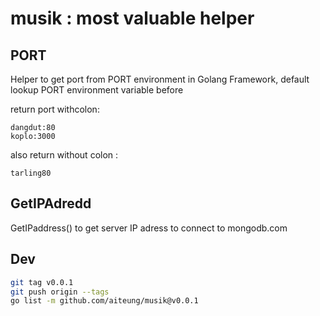 # musik : most valuable helper

## PORT

Helper to get port from PORT environment in Golang Framework, default lookup PORT environment variable before

return port withcolon:

```env
dangdut:80
koplo:3000
```

also return without colon :

```env
tarling80
```

## GetIPAdredd

GetIPaddress() to get server IP adress to connect to mongodb.com

## Dev

```sh
git tag v0.0.1
git push origin --tags
go list -m github.com/aiteung/musik@v0.0.1
```
